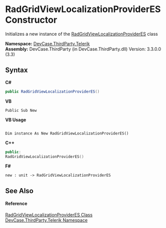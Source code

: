 # RadGridViewLocalizationProviderES Constructor 
 

Initializes a new instance of the <a href="T_DevCase_ThirdParty_Telerik_RadGridViewLocalizationProviderES">RadGridViewLocalizationProviderES</a> class

**Namespace:**&nbsp;<a href="N_DevCase_ThirdParty_Telerik">DevCase.ThirdParty.Telerik</a><br />**Assembly:**&nbsp;DevCase.ThirdParty (in DevCase.ThirdParty.dll) Version: 3.3.0.0 (3.3)

## Syntax

**C#**<br />
``` C#
public RadGridViewLocalizationProviderES()
```

**VB**<br />
``` VB
Public Sub New
```

**VB Usage**<br />
``` VB Usage

Dim instance As New RadGridViewLocalizationProviderES()
```

**C++**<br />
``` C++
public:
RadGridViewLocalizationProviderES()
```

**F#**<br />
``` F#
new : unit -> RadGridViewLocalizationProviderES
```


## See Also


#### Reference
<a href="T_DevCase_ThirdParty_Telerik_RadGridViewLocalizationProviderES">RadGridViewLocalizationProviderES Class</a><br /><a href="N_DevCase_ThirdParty_Telerik">DevCase.ThirdParty.Telerik Namespace</a><br />